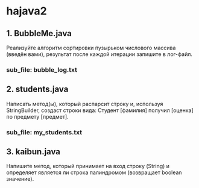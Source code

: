 # hajava2
## 1. BubbleMe.java 
 Реализуйте алгоритм сортировки пузырьком числового массива (введён вами), результат после каждой итерации запишите в лог-файл.
 ### sub_file: bubble_log.txt
## 2. students.java
 Написать метод(ы), который распарсит строку и, используя StringBuilder, создаст строки вида: Студент [фамилия] получил [оценка] по предмету [предмет].
### sub_file: my_students.txt
## 3. kaibun.java
 Напишите метод, который принимает на вход строку (String) и определяет является ли строка палиндромом (возвращает boolean значение).
